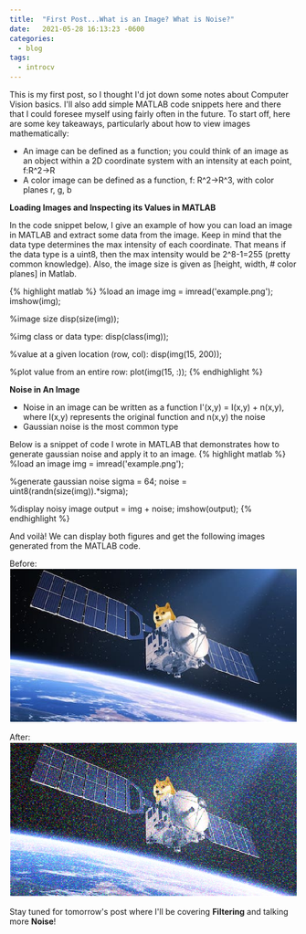 ```yaml
---
title:  "First Post...What is an Image? What is Noise?"
date:   2021-05-28 16:13:23 -0600
categories:
  - blog
tags: 
  - introcv
---
```

This is my first post, so I thought I'd jot down some notes about Computer Vision basics. I'll also add simple MATLAB code snippets here and there that I could foresee myself using fairly often in the future. To start off, here are some key takeaways, particularly about how to view images mathematically:

*  An image can be defined as a function; you could think of an image as an object within a 2D coordinate system with an intensity at each point, f:R^2->R
* A color image can be defined as a function, f: R^2->R^3, with color planes r, g, b

<strong>Loading Images and Inspecting its Values in MATLAB</strong>

In the code snippet below, I give an example of how you can load an image in MATLAB and extract some data from the image. Keep in mind that the data type determines the max intensity of each coordinate. That means if the data type is a uint8, then the max intensity would be 2^8-1=255 (pretty common knowledge). Also, the image size is given as [height, width, # color planes] in Matlab.

{% highlight matlab %}
%load an image
img = imread('example.png');
imshow(img);

%image size
disp(size(img));

%img class or data type:
disp(class(img));

%value at a given location (row, col):
disp(img(15, 200));

%plot value from an entire row:
plot(img(15, :));
{% endhighlight %}

<strong>Noise in An Image</strong>
*  Noise in an image can be written as a function I'(x,y) = I(x,y) + n(x,y), where I(x,y) represents the original function and n(x,y) the noise 
*  Gaussian noise is the most common type

Below is a snippet of code I wrote in MATLAB that demonstrates how to generate gaussian noise and apply it to an image.
{% highlight matlab %}
%load an image
img = imread('example.png');

%generate gaussian noise
sigma = 64;
noise = uint8(randn(size(img)).*sigma);

%display noisy image
output = img + noise;
imshow(output);
{% endhighlight %}

And voilà! We can display both figures and get the following images generated from the MATLAB code.

Before:
![Before](/assets/images/example_before.png) 

After:
![After](/assets/images/example_after.png)

Stay tuned for tomorrow's post where I'll be covering <strong>Filtering</strong> and talking more <strong>Noise</strong>!




